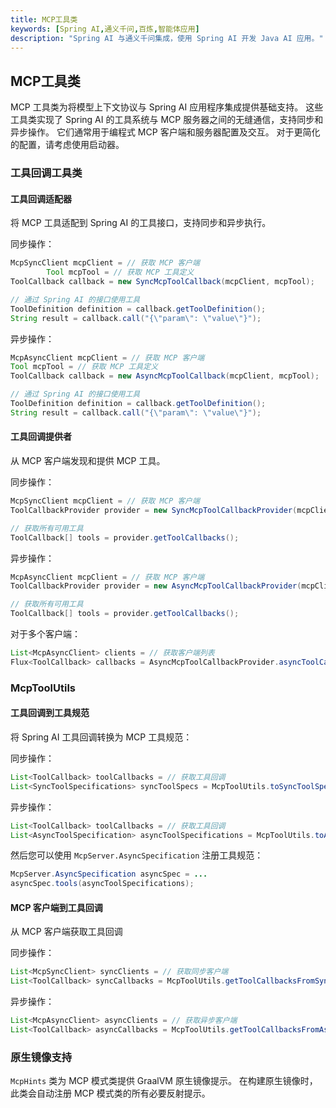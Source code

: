 ```yaml
---
title: MCP工具类
keywords: [Spring AI,通义千问,百炼,智能体应用]
description: "Spring AI 与通义千问集成，使用 Spring AI 开发 Java AI 应用。"
---
```


## MCP工具类

MCP 工具类为将模型上下文协议与 Spring AI 应用程序集成提供基础支持。 这些工具类实现了 Spring AI 的工具系统与 MCP 服务器之间的无缝通信，支持同步和异步操作。 它们通常用于编程式 MCP 客户端和服务器配置及交互。 对于更简化的配置，请考虑使用启动器。

### 工具回调工具类

#### 工具回调适配器

将 MCP 工具适配到 Spring AI 的工具接口，支持同步和异步执行。

同步操作：

```java
McpSyncClient mcpClient = // 获取 MCP 客户端
        Tool mcpTool = // 获取 MCP 工具定义
ToolCallback callback = new SyncMcpToolCallback(mcpClient, mcpTool);

// 通过 Spring AI 的接口使用工具
ToolDefinition definition = callback.getToolDefinition();
String result = callback.call("{\"param\": \"value\"}");
```

异步操作：

```java
McpAsyncClient mcpClient = // 获取 MCP 客户端
Tool mcpTool = // 获取 MCP 工具定义
ToolCallback callback = new AsyncMcpToolCallback(mcpClient, mcpTool);

// 通过 Spring AI 的接口使用工具
ToolDefinition definition = callback.getToolDefinition();
String result = callback.call("{\"param\": \"value\"}");
```

#### 工具回调提供者

从 MCP 客户端发现和提供 MCP 工具。

同步操作：

```java
McpSyncClient mcpClient = // 获取 MCP 客户端
ToolCallbackProvider provider = new SyncMcpToolCallbackProvider(mcpClient);

// 获取所有可用工具
ToolCallback[] tools = provider.getToolCallbacks();
```

异步操作：

```java
McpAsyncClient mcpClient = // 获取 MCP 客户端
ToolCallbackProvider provider = new AsyncMcpToolCallbackProvider(mcpClient);

// 获取所有可用工具
ToolCallback[] tools = provider.getToolCallbacks();
```

对于多个客户端：

```java
List<McpAsyncClient> clients = // 获取客户端列表
Flux<ToolCallback> callbacks = AsyncMcpToolCallbackProvider.asyncToolCallbacks(clients);
```

### McpToolUtils

#### 工具回调到工具规范

将 Spring AI 工具回调转换为 MCP 工具规范：

同步操作：

```java
List<ToolCallback> toolCallbacks = // 获取工具回调
List<SyncToolSpecifications> syncToolSpecs = McpToolUtils.toSyncToolSpecifications(toolCallbacks);
```

异步操作：

```java
List<ToolCallback> toolCallbacks = // 获取工具回调
List<AsyncToolSpecification> asyncToolSpecifications = McpToolUtils.toAsyncToolSpecifications(toolCallbacks);
```

然后您可以使用 `McpServer.AsyncSpecification` 注册工具规范：

```java
McpServer.AsyncSpecification asyncSpec = ...
asyncSpec.tools(asyncToolSpecifications);
```

#### MCP 客户端到工具回调

从 MCP 客户端获取工具回调

同步操作：

```java
List<McpSyncClient> syncClients = // 获取同步客户端
List<ToolCallback> syncCallbacks = McpToolUtils.getToolCallbacksFromSyncClients(syncClients);
```

异步操作：

```java
List<McpAsyncClient> asyncClients = // 获取异步客户端
List<ToolCallback> asyncCallbacks = McpToolUtils.getToolCallbacksFromAsyncClients(asyncClients);
```

### 原生镜像支持

`McpHints` 类为 MCP 模式类提供 GraalVM 原生镜像提示。 在构建原生镜像时，此类会自动注册 MCP 模式类的所有必要反射提示。

